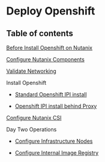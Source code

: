# Deploy Openshift

## Table of contents

[Before Install Openshift on Nutanix](./doc/beforeInstall)

[Configure Nutanix Components](./doc/configureNutanix)

[Validate Networking](./doc/validateNetworking)

Install Openshift

- [Standard Openshift IPI install](./doc/installGuide/standard)

- [Openshift IPI install behind Proxy](./doc/installGuide/proxyInstall)

[Configure Nutanix CSI](./doc/configureNutanixCSI)

Day Two Operations

- [Configure Infrastructure Nodes](./doc/configureInfrsatructureNodes)

- [Configure Internal Image Registry](./doc/configureImageRegistry)